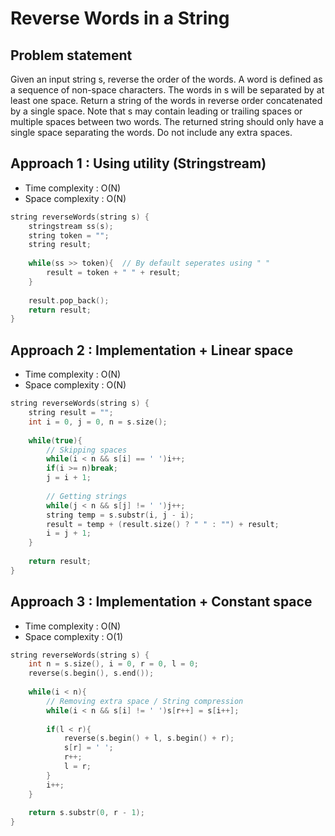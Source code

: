 # Reverse Words in a String

## Problem statement 

Given an input string s, reverse the order of the words. A word is defined as a sequence of non-space characters. The words in s will be separated by at least one space. Return a string of the words in reverse order concatenated by a single space. Note that s may contain leading or trailing spaces or multiple spaces between two words. The returned string should only have a single space separating the words. Do not include any extra spaces.

## Approach 1 : Using utility (Stringstream)

- Time complexity : O(N) 
- Space complexity : O(N)

```cpp
string reverseWords(string s) {
    stringstream ss(s);
    string token = ""; 
    string result;
    
    while(ss >> token){  // By default seperates using " "
        result = token + " " + result;
    }
    
    result.pop_back();
    return result;
}
```

## Approach 2 : Implementation + Linear space

- Time complexity : O(N) 
- Space complexity : O(N)

```cpp
string reverseWords(string s) {
    string result = "";
    int i = 0, j = 0, n = s.size();
    
    while(true){
        // Skipping spaces
        while(i < n && s[i] == ' ')i++;
        if(i >= n)break;
        j = i + 1;
        
        // Getting strings
        while(j < n && s[j] != ' ')j++;
        string temp = s.substr(i, j - i);
        result = temp + (result.size() ? " " : "") + result;
        i = j + 1;
    }
    
    return result;
}
```

## Approach 3 : Implementation + Constant space

- Time complexity : O(N) 
- Space complexity : O(1)

```cpp
string reverseWords(string s) {
    int n = s.size(), i = 0, r = 0, l = 0;
    reverse(s.begin(), s.end());
    
    while(i < n){
        // Removing extra space / String compression
        while(i < n && s[i] != ' ')s[r++] = s[i++];
        
        if(l < r){
            reverse(s.begin() + l, s.begin() + r);
            s[r] = ' ';
            r++;
            l = r;
        }        
        i++;
    }
    
    return s.substr(0, r - 1);
}
```